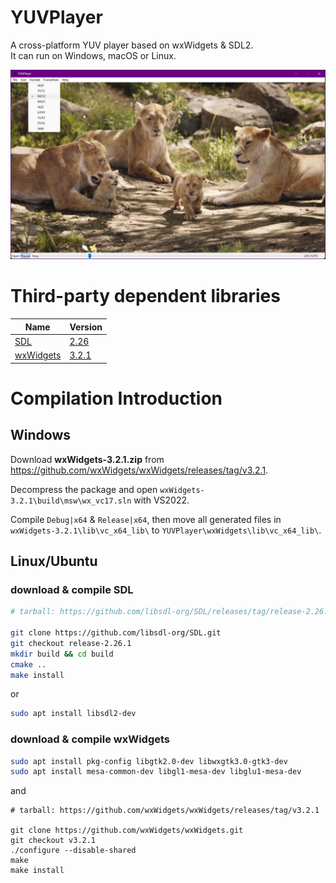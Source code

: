 # YUVPlayer
A cross-platform YUV player based on wxWidgets & SDL2.   
It can run on Windows, macOS or Linux.

![screenshot](./resources/YUVPlayer-screenshot.png)

# Third-party dependent libraries

Name|Version
---|---
[SDL](http://www.libsdl.org/)|[2.26](https://github.com/libsdl-org/SDL/releases/tag/release-2.26.1)
[wxWidgets](https://www.wxwidgets.org/)|[3.2.1](https://github.com/wxWidgets/wxWidgets/releases/tag/v3.2.1)


# Compilation Introduction

## Windows

Download **wxWidgets-3.2.1.zip** from
 https://github.com/wxWidgets/wxWidgets/releases/tag/v3.2.1.

Decompress the package and open `wxWidgets-3.2.1\build\msw\wx_vc17.sln` with VS2022.

Compile `Debug|x64` & `Release|x64`, then move all generated files in `wxWidgets-3.2.1\lib\vc_x64_lib\` to `YUVPlayer\wxWidgets\lib\vc_x64_lib\`.

## Linux/Ubuntu

### download & compile SDL

```sh
# tarball: https://github.com/libsdl-org/SDL/releases/tag/release-2.26.1

git clone https://github.com/libsdl-org/SDL.git
git checkout release-2.26.1
mkdir build && cd build
cmake ..
make install
```
or
```sh
sudo apt install libsdl2-dev
```

### download & compile wxWidgets

```sh
sudo apt install pkg-config libgtk2.0-dev libwxgtk3.0-gtk3-dev
sudo apt install mesa-common-dev libgl1-mesa-dev libglu1-mesa-dev
```
and
```
# tarball: https://github.com/wxWidgets/wxWidgets/releases/tag/v3.2.1

git clone https://github.com/wxWidgets/wxWidgets.git
git checkout v3.2.1
./configure --disable-shared
make
make install
```